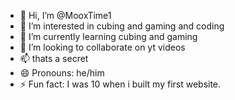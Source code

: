 - 👋 Hi, I’m @MooxTime1
- 👀 I’m interested in cubing and gaming and coding
- 🌱 I’m currently learning cubing and gaming
- 💞️ I’m looking to collaborate on yt videos
- 📫 thats a secret
- 😄 Pronouns: he/him
- ⚡ Fun fact: I was 10 when i built my first website.

<!---
MooxTime1/MooxTime1 is a ✨ special ✨ repository because its `README.md` (this file) appears on your GitHub profile.
You can click the Preview link to take a look at your changes.
--->
